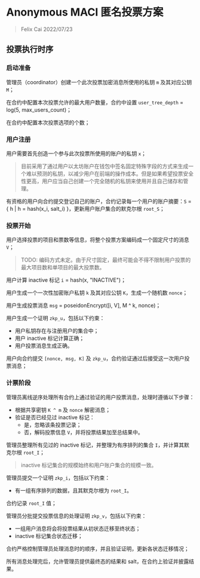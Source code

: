 # Anonymous MACI 匿名投票方案

> Felix Cai 2022/07/23

## 投票执行时序

### 启动准备

管理员（coordinator）创建一个此次投票加密消息所使用的私钥 `m` 及其对应公钥 `M`；

在合约中配置本次投票允许的最大用户数量，合约中设置 `user_tree_depth` = log(5, max_users_count)；

在合约中配置本次投票选项的个数；

### 用户注册

用户需要首先创造一个参与此次投票所使用的账户的私钥 `x`；
> 目前采用了通过用户以太坊账户在钱包中签名固定特殊字段的方式来生成一个难以预测的私钥，以减少用户在前端的操作成本。但是如果希望投票安全性更高，用户应当自己创建一个完全随机的私钥来使用并且自己储存和管理。

有资格的用户向合约提交登记自己的账户，合约记录每一个用户的账户摘要：`S` = { h | h = hash(x_i, salt_i) }，更新用户账户集合的默克尔根 `root_S`；

### 投票开始

用户选择投票的项目和票数等信息，将整个投票方案编码成一个固定尺寸的消息 `V`；
> TODO: 编码方式未定。由于尺寸固定，最终可能会不得不限制用户投票的最大项目数和单项目的最大投票数。

用户计算 inactive 标记 `i` = hash(x, "INACTIVE")；

用户生成一个一次性加密账户私钥 `k` 及其对应公钥 `K`，生成一个随机数 `nonce`；

用户生成投票消息 `msg` = poseidonEncrypt([i, V], M ^ k, nonce)；

用户生成一个证明 `zkp_u`，包括以下约束：

- 用户私钥存在与注册用户的集合中；
- 用户 inactive 标记计算正确；
- 用户投票消息生成正确。

用户向合约提交 `[nonce, msg, K]` 及 `zkp_u`，合约验证通过后接受这一次用户投票消息；

### 计票阶段

管理员离线逆序处理所有合约上通过验证的用户投票消息，处理时遵循以下步骤：

- 根据共享密钥 `K ^ m` 及 `nonce` 解密消息；
- 验证是否已经见过 inactive 标记：
  - 是，忽略该条投票记录；
  - 否，解码投票信息 `V`，并将投票结果加至总结果中。

管理员整理所有见过的 inactive 标记，并整理为有序排列的集合 `I`，并计算其默克尔根 `root_I`；
> inactive 标记集合的规模始终和用户账户集合的规模一致。

管理员提交一个证明 `zkp_i`，包括以下约束：

- 有一组有序排列的数据，且其默克尔根为 `root_I`。

合约记录 `root_I` 值；

管理员分批提交投票信息的处理证明 `zkp_v`，包括以下约束：

- 一组用户消息将会将投票结果从初状态迁移至终状态；
- inactive 标记集合状态迁移；

合约严格控制管理员处理消息时的顺序，并且验证证明，更新各状态迁移情况；

所有消息处理完后，允许管理员提供最终态的结果和 salt，在合约上验证并披露结果。

<!-- ## 数据可见性

下表展示了在整个投票的生命周期中将会出现的所有数据，以及他们各自的可见性。

| 符号 | 名称 | 类型 | 当前投票用户可见 | 其他投票用户可见 | 管理员可见 |
| - | - | - | - | - | - | -->
